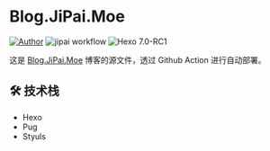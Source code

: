 # Blog.JiPai.Moe
[![Author](https://img.shields.io/badge/Author-JiPai-informational.svg?style=flat)]((https://jipai.moe))
![jipai workflow](https://github.com/PaiJi/blog/actions/workflows/deploy.yml/badge.svg?branch=master)
![Hexo 7.0-RC1](https://img.shields.io/badge/Hexo-7.0--RC1-brightgreen)

这是 [Blog.JiPai.Moe](https://blog.jipai.moe) 博客的源文件，透过 Github Action 进行自动部署。

## 🛠 技术栈
 * Hexo
 * Pug
 * Styuls
